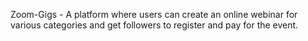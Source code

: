 Zoom-Gigs - 
A platform where users can create an online webinar for various categories and get followers to register and pay for the event.

